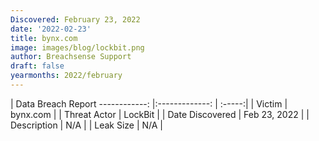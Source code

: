 ```yaml
---
Discovered: February 23, 2022
date: '2022-02-23'
title: bynx.com
image: images/blog/lockbit.png
author: Breachsense Support
draft: false
yearmonths: 2022/february
---
```



| Data Breach Report
------------:   |:-------------:    | :-----:|
| Victim    | bynx.com      | 
| Threat Actor    | LockBit      | 
| Date Discovered    | Feb 23, 2022      | 
| Description    | N/A      | 
| Leak Size    | N/A      | 

